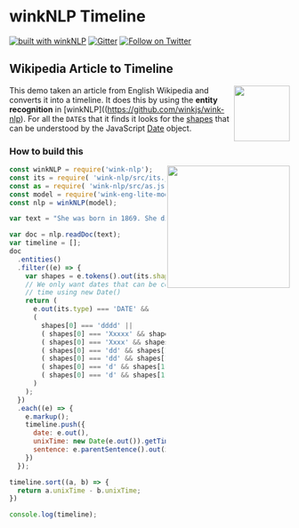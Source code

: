 # winkNLP Timeline

[![built with winkNLP](https://img.shields.io/badge/built%20with-winkNLP-blueviolet)](https://github.com/winkjs/wink-nlp) [![Gitter](https://img.shields.io/gitter/room/nwjs/nw.js.svg)](https://gitter.im/winkjs/Lobby) [![Follow on Twitter](https://img.shields.io/twitter/follow/winkjs_org?style=social)](https://twitter.com/winkjs_org)

## Wikipedia Article to Timeline

[<img align="right" src="https://decisively.github.io/wink-logos/logo-title.png" width="100px" >](https://winkjs.org/)

This demo taken an article from English Wikipedia and converts it into a timeline. It does this by using the **entity recognition** in [winkNLP]((https://github.com/winkjs/wink-nlp). For all the `DATE`s that it finds it looks for the [shapes](https://winkjs.org/wink-nlp/its-as-helper.html) that can be understood by the JavaScript [Date](https://developer.mozilla.org/en-US/docs/Web/JavaScript/Reference/Global_Objects/Date/getTime) object.

### How to build this
[<img align="right" src="https://user-images.githubusercontent.com/9491/100735262-f2002800-33f6-11eb-97a6-4a8fe6ee77ff.png" width="220px" >](https://winkjs.org/showcase-timeline/)

```javascript
const winkNLP = require('wink-nlp');
const its = require( 'wink-nlp/src/its.js' );
const as = require( 'wink-nlp/src/as.js' );
const model = require('wink-eng-lite-model');
const nlp = winkNLP(model);

var text = "She was born in 1869. She died in 1940."

var doc = nlp.readDoc(text);
var timeline = [];
doc
  .entities()
  .filter((e) => {
    var shapes = e.tokens().out(its.shape);
    // We only want dates that can be converted to an actual
    // time using new Date()
    return (
      e.out(its.type) === 'DATE' &&
      (
        shapes[0] === 'dddd' ||
        ( shapes[0] === 'Xxxxx' && shapes[1] === 'dddd' ) ||
        ( shapes[0] === 'Xxxx' && shapes[1] === 'dddd' ) ||
        ( shapes[0] === 'dd' && shapes[1] === 'Xxxxx' && shapes[2] === 'dddd' ) ||
        ( shapes[0] === 'dd' && shapes[1] === 'Xxxx' && shapes[2] === 'dddd' ) ||
        ( shapes[0] === 'd' && shapes[1] === 'Xxxxx' && shapes[2] === 'dddd' ) ||
        ( shapes[0] === 'd' && shapes[1] === 'Xxxx' && shapes[2] === 'dddd' )
      )
    );
  })
  .each((e) => {
    e.markup();
    timeline.push({
      date: e.out(),
      unixTime: new Date(e.out()).getTime() / 1000,
      sentence: e.parentSentence().out(its.markedUpText)
    })
  });

timeline.sort((a, b) => {
  return a.unixTime - b.unixTime;
})

console.log(timeline);
```
